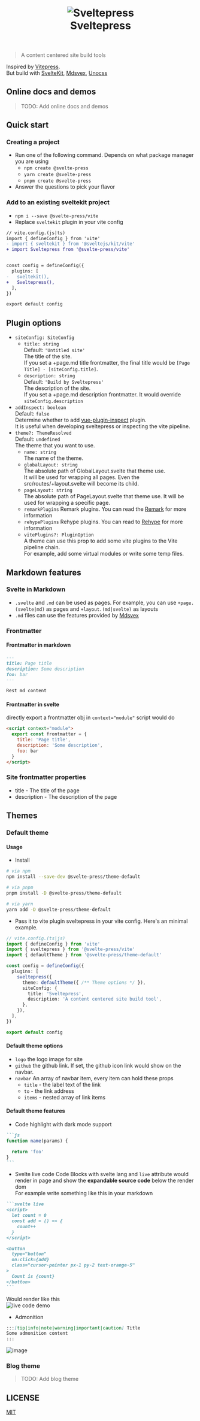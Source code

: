 <h1 align="center">
  <br>
 <img align="center" alt="Sveltepress" src="./packages/docs-site/static/sveltepress@2x.png" />
  <br>
  Sveltepress
  <br>
  <br>
</h1>

> A content centered site build tools

Inspired by [Vitepress](https://vitepress.vuejs.org/).   
But build with [SvelteKit](https://kit.svelte.dev/), [Mdsvex](https://mdsvex.com/), [Unocss](https://github.com/unocss/unocss)

## Online docs and demos

> TODO: Add online docs and demos

## Quick start

### Creating a project

- Run one of the following command. Depends on what package manager you are using
  - `npm create @svelte-press`
  - `yarn create @svelte-press`
  - `pnpm create @svelte-press`
- Answer the questions to pick your flavor

### Add to an existing sveltekit project

- `npm i --save @svelte-press/vite`
- Replace `sveltekit` plugin in your vite config
```diff
// vite.config.(js|ts)
import { defineConfig } from 'vite'
- import { sveltekit } from '@sveltejs/kit/vite'
+ import Sveltepress from '@svelte-press/vite'


const config = defineConfig({
  plugins: [
-   sveltekit(),
+   Sveltepress(),
  ],
})

export default config
```

## Plugin options

* `siteConfig: SiteConfig`
  * `title: string`  
  Default: `'Untitled site'`  
  The title of the site.   
  If you set a +page.md title frontmatter, the final title would be `[Page Title] - [siteConfig.title]`.  
  * `description: string`  
  Default: `'Build by Sveltepress'`  
  The description of the site.   
  If you set a +page.md description frontmatter. 
  It would override `siteConfig.description`  
* `addInspect: boolean`  
  Default: `false`  
  Determine whether to add [vue-plugin-inspect](https://github.com/antfu/vite-plugin-inspect) plugin.   
  It is useful when developing sveltepress or inspecting the vite pipeline.  
* `theme?: ThemeResolved`  
  Default: `undefined`  
  The theme that you want to use. 
  * `name: string`  
    The name of the theme.  
  * `globalLayout: string`   
    The absolute path of GlobalLayout.svelte that theme use.  
    It will be used for wrapping all pages. Even the src/routes/+layout.svelte will become its child. 
  * `pageLayout: string`  
    The absolute path of PageLayout.svelte that theme use.
    It will be used for wrapping a specific page.
  * `remarkPlugins`
    Remark plugins. You can read the [Remark](https://github.com/remarkjs/remark) for more information
  * `rehypePlugins`
    Rehype plugins. You can read to [Rehype](https://github.com/rehypejs/rehype) for more information
  * `vitePlugins?: PluginOption`  
    A theme can use this prop to add some vite plugins to the Vite pipeline chain.  
    For example, add some virtual modules or write some temp files.


## Markdown features

### Svelte in Markdown

* `.svelte` and `.md` can be used as pages. For example, you can use `+page.(svelte|md)` as pages and `+layout.(md|svelte)` as layouts
* `.md` files can use the features provided by [Mdsvex](https://mdsvex.com/)

### Frontmatter

#### Frontmatter in markdown

```md
---
title: Page title
description: Some description
foo: bar
---

Rest md content
```

#### Frontmatter in svelte

directly export a frontmatter obj in `context="module"` script would do

```html
<script context="module">
  export const frontmatter = {
    title: 'Page title',
    description: 'Some description',
    foo: bar
  }
</script>
```

### Site frontmatter properties

* title - The title of the page
* description - The description of the page

## Themes

### Default theme

#### Usage

* Install
```sh
# via npm
npm install --save-dev @svelte-press/theme-default

# via pnpm
pnpm install -D @svelte-press/theme-default

# via yarn
yarn add -D @svelte-press/theme-default
```
* Pass it to vite plugin sveltepress in your vite config. Here's an minimal example.
```ts
// vite.config.(ts|js)
import { defineConfig } from 'vite'
import { sveltepress } from '@svelte-press/vite'
import { defaultTheme } from '@svelte-press/theme-default'

const config = defineConfig({
  plugins: [
    sveltepress({
      theme: defaultTheme({ /** Theme options */ }),
      siteConfig: {
        title: 'Sveltepress',
        description: 'A content centered site build tool',
      },
    }),
  ],
})

export default config

```

#### Default theme options

* `logo`
  the logo image for site
* `github`
  the github link. If set, the github icon link would show on the navbar.
* `navbar`
  An array of navbar item, every item can hold these props
  * `title` - the label text of the link
  * `to` - the link address
  * `items` - nested array of link items

#### Default theme features

* Code highlight with dark mode support
````md
```js
function name(params) {

  return 'foo'
}
```
````
* Svelte live code
Code Blocks with svelte lang and `live` attribute would render in page and show the __expandable source code__ below the render dom  
For example write something like this in your markdown  
````md
```svelte live
<script>
  let count = 0
  const add = () => {
    count++
  }
</script>

<button 
  type="button" 
  on:click={add} 
  class="cursor-pointer px-1 py-2 text-orange-5"
>
  Count is {count}
</button>
```
````
Would render like this  
![live code demo](./assets/live-code.gif)
* Admonition
```md
:::[tip|info|note|warning|important|caution] Title
Some admonition content
:::
```
![image](https://user-images.githubusercontent.com/41723543/210292672-d4f779fa-0fd5-453a-a818-e26555a1e729.png)

### Blog theme

> TODO: Add blog theme

## LICENSE

[MIT](./LICENSE)

